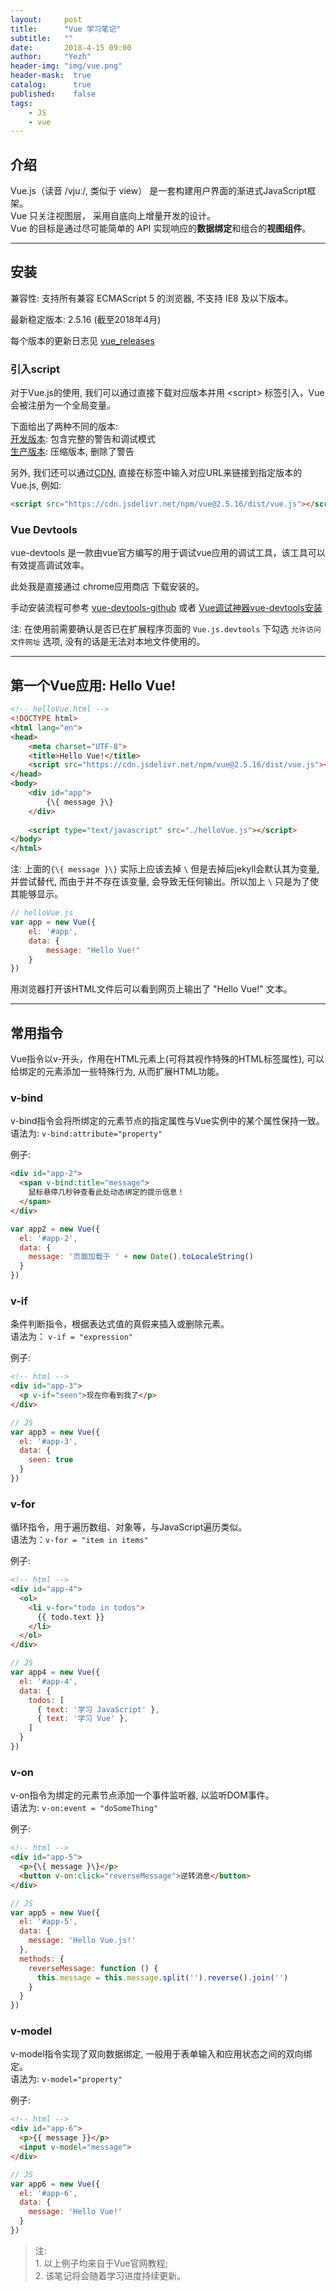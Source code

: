 ```yaml
---
layout:     post
title:      "Vue 学习笔记"
subtitle:   ""
date:       2018-4-15 09:00
author:     "Yezh"
header-img: "img/vue.png"
header-mask:  true
catalog:      true
published:    false
tags:
    - JS
    - vue
---
```


## 介绍

Vue.js（读音 /vjuː/, 类似于 view） 是一套构建用户界面的渐进式JavaScript框架。  
Vue 只关注视图层， 采用自底向上增量开发的设计。  
Vue 的目标是通过尽可能简单的 API 实现响应的**数据绑定**和组合的**视图组件**。  

---

## 安装

兼容性: 支持所有兼容 ECMAScript 5 的浏览器, 不支持 IE8 及以下版本。

最新稳定版本: 2.5.16 (截至2018年4月)

每个版本的更新日志见 [vue_releases](https://github.com/vuejs/vue/releases)

### 引入script

对于Vue.js的使用, 我们可以通过直接下载对应版本并用 \<script\> 标签引入，Vue 会被注册为一个全局变量。

下面给出了两种不同的版本:    
[开发版本](https://vuejs.org/js/vue.js): 包含完整的警告和调试模式  
[生产版本](https://vuejs.org/js/vue.min.js): 压缩版本, 删除了警告

另外, 我们还可以通过[CDN](https://www.zhihu.com/question/37353035), 直接在标签中输入对应URL来链接到指定版本的Vue.js, 例如:  
```html
<script src="https://cdn.jsdelivr.net/npm/vue@2.5.16/dist/vue.js"></script>
```

### Vue Devtools
vue-devtools 是一款由vue官方编写的用于调试vue应用的调试工具，该工具可以有效提高调试效率。

此处我是直接通过 chrome应用商店 下载安装的。

手动安装流程可参考  [vue-devtools-github](https://github.com/vuejs/vue-devtools#vue-devtools)
或者 [Vue调试神器vue-devtools安装](https://segmentfault.com/a/1190000009682735)

注: 在使用前需要确认是否已在扩展程序页面的 `Vue.js.devtools` 下勾选 `允许访问文件网址` 选项, 没有的话是无法对本地文件使用的。

---

## 第一个Vue应用: Hello Vue!

```html
<!-- helloVue.html -->
<!DOCTYPE html>
<html lang="en">
<head>
    <meta charset="UTF-8">
    <title>Hello Vue!</title>
    <script src="https://cdn.jsdelivr.net/npm/vue@2.5.16/dist/vue.js"></script>    
</head>
<body>
    <div id="app">
        {\{ message }\}
    </div>
    
    <script type="text/javascript" src="./helloVue.js"></script>
</body>
</html>
```
注: 上面的`{\{ message }\}` 实际上应该去掉 `\` 但是去掉后jekyll会默认其为变量, 并尝试替代, 而由于并不存在该变量, 会导致无任何输出。所以加上 `\` 只是为了使其能够显示。

```js
// helloVue.js
var app = new Vue({
    el: '#app',
    data: {
        message: "Hello Vue!"
    }
})
```

用浏览器打开该HTML文件后可以看到网页上输出了 "Hello Vue!" 文本。

---

## 常用指令
Vue指令以v-开头，作用在HTML元素上(可将其视作特殊的HTML标签属性), 可以给绑定的元素添加一些特殊行为, 从而扩展HTML功能。  


### v-bind

v-bind指令会将所绑定的元素节点的指定属性与Vue实例中的某个属性保持一致。  
语法为: `v-bind:attribute="property"`

例子:
```html
<div id="app-2">
  <span v-bind:title="message">
    鼠标悬停几秒钟查看此处动态绑定的提示信息！
  </span>
</div>
```

```js
var app2 = new Vue({
  el: '#app-2',
  data: {
    message: '页面加载于 ' + new Date().toLocaleString()
  }
})
```

### v-if

条件判断指令，根据表达式值的真假来插入或删除元素。  
语法为： `v-if = "expression"`

例子:
```html
<!-- html -->
<div id="app-3">
  <p v-if="seen">现在你看到我了</p>
</div>
```

```js
// JS
var app3 = new Vue({
  el: '#app-3',
  data: {
    seen: true
  }
})
```

### v-for

循环指令，用于遍历数组、对象等，与JavaScript遍历类似。  
语法为：`v-for = "item in items"`

例子:
```html
<!-- html -->
<div id="app-4">
  <ol>
    <li v-for="todo in todos">
      {{ todo.text }}
    </li>
  </ol>
</div>
```

```js
// JS
var app4 = new Vue({
  el: '#app-4',
  data: {
    todos: [
      { text: '学习 JavaScript' },
      { text: '学习 Vue' },
    ]
  }
})
```

### v-on

v-on指令为绑定的元素节点添加一个事件监听器, 以监听DOM事件。  
语法为: `v-on:event = "doSomeThing"`

例子:
```html
<!-- html -->
<div id="app-5">
  <p>{\{ message }\}</p>
  <button v-on:click="reverseMessage">逆转消息</button>
</div>
```

```js
// JS
var app5 = new Vue({
  el: '#app-5',
  data: {
    message: 'Hello Vue.js!'
  },
  methods: {
    reverseMessage: function () {
      this.message = this.message.split('').reverse().join('')
    }
  }
})
```

### v-model

v-model指令实现了双向数据绑定, 一般用于表单输入和应用状态之间的双向绑定。  
语法为: `v-model="property"`

例子:
```html
<!-- html -->
<div id="app-6">
  <p>{{ message }}</p>
  <input v-model="message">
</div>
```

```js
// JS
var app6 = new Vue({
  el: '#app-6',
  data: {
    message: 'Hello Vue!'
  }
})
```

> 注:  
    1. 以上例子均来自于Vue官网教程;  
    2. 该笔记将会随着学习进度持续更新。


